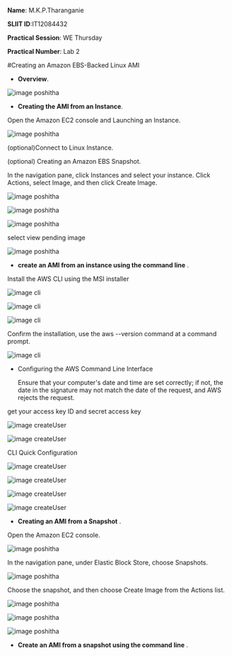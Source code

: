  **Name**: M.K.P.Tharanganie
 
 **SLIIT ID**:IT12084432
 
 **Practical Session**: WE Thursday 
 
 **Practical Number**: Lab 2

#Creating an Amazon EBS-Backed Linux AMI

* **Overview**.

![image poshitha](http://i58.tinypic.com/2n71ksg.jpg)

* **Creating the AMI from an Instance**.

Open the Amazon EC2 console and Launching an Instance.

![image poshitha](http://i62.tinypic.com/15cg00o.jpg)

(optional)Connect to Linux Instance.

(optional) Creating an Amazon EBS Snapshot.

In the navigation pane, click Instances and select your instance. Click Actions, select Image, and then click Create Image.

![image poshitha](http://i58.tinypic.com/1g3re9.jpg)

![image poshitha](http://i60.tinypic.com/69djqo.jpg)

![image poshitha](http://i59.tinypic.com/15pr5hw.jpg)

select view pending image

![image poshitha](http://i60.tinypic.com/veu33s.jpg)

* **create an AMI from an instance using the command line** .

Install the AWS CLI using the MSI installer

![image cli](http://i59.tinypic.com/20tf2g5.jpg) 

![image cli](http://i59.tinypic.com/fl9cmq.jpg)

![image cli](http://i62.tinypic.com/vh87dd.jpg)

Confirm the installation, use the aws --version command at a command prompt.

![image cli](http://i58.tinypic.com/9k9pgg.jpg)

* Configuring the AWS Command Line Interface

  Ensure that your computer's date and time are set correctly; if not, the date in the signature may not match the date of the request, and AWS rejects the request.
 
get your access key ID and secret access key

![image createUser](http://i59.tinypic.com/kbw3gm.jpg)

![image createUser](http://i60.tinypic.com/fwu06f.jpg)

CLI Quick Configuration

![image createUser]()

![image createUser]()

![image createUser]()

![image createUser]()

* **Creating an AMI from a Snapshot** .

Open the Amazon EC2 console.

![image poshitha](http://i60.tinypic.com/2ecj1wj.jpg)

In the navigation pane, under Elastic Block Store, choose Snapshots.

![image poshitha](http://i59.tinypic.com/21aiasi.jpg)

Choose the snapshot, and then choose Create Image from the Actions list.

![image poshitha](http://i62.tinypic.com/14cd7qd.jpg)

![image poshitha](http://i59.tinypic.com/qp00ex.jpg)

![image poshitha](http://i57.tinypic.com/2ih114x.jpg)

* **Create an AMI from a snapshot using the command line** .



